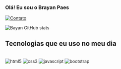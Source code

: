 ### Olá! Eu sou o Brayan Paes

[![Contato](https://img.shields.io/badge/Gmail-D14836?style=for-the-badge&logo=gmail&logoColor=white)](https://mail.google.com/mail/u/0/?tab=rm&ogbl#search/brayan29moraes%40gmail.com)


![Bayan GitHub stats](https://github-readme-stats.vercel.app/api?username=BrayanPaes&show_icons=true&theme=radical)

## Tecnologias que eu uso no meu dia

<div style="display: inline_block"><br>
<img align="center" alt="html5" src="https://img.shields.io/badge/HTML5-E34F26?style=for-the-badge&logo=html5&logoColor=white">
<img align="center" alt="css3" src="https://img.shields.io/badge/CSS3-1572B6?style=for-the-badge&logo=css3&logoColor=white">
<img align="center" alt="javascript" src="https://img.shields.io/badge/JavaScript-323330?style=for-the-badge&logo=javascript&logoColor=F7DF1E">
<img align="center" alt="bootstrap" src="https://img.shields.io/badge/Bootstrap-563D7C?style=for-the-badge&logo=bootstrap&logoColor=white">
</div>
